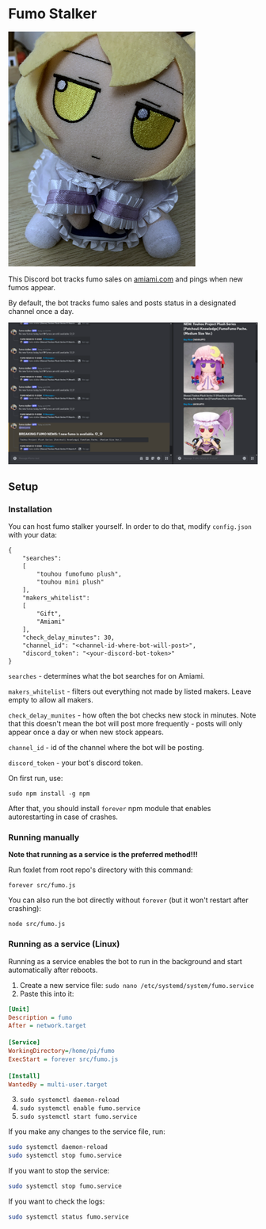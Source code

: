 # Fumo Stalker

![img](img/fumo.png "fumo")

This Discord bot tracks fumo sales on [amiami.com](https://amiami.com) and pings when new fumos appear.

By default, the bot tracks fumo sales and posts status in a designated channel once a day.

![img](img/example.png "example")

## Setup

### Installation

You can host fumo stalker yourself. In order to do that, modify `config.json` with your data:

```
{
	"searches": 
	[
		"touhou fumofumo plush",
		"touhou mini plush"
	],
	"makers_whitelist": 
	[
		"Gift",
		"Amiami"
	],
	"check_delay_minutes": 30,
	"channel_id": "<channel-id-where-bot-will-post>",
	"discord_token": "<your-discord-bot-token>"
}

```

`searches` - determines what the bot searches for on Amiami.

`makers_whitelist` - filters out everything not made by listed makers. Leave empty to allow all makers.

`check_delay_munites` - how often the bot checks new stock in minutes. Note that this doesn't mean the bot will post more frequently - posts will only appear once a day or when new stock appears.

`channel_id` - id of the channel where the bot will be posting.

`discord_token` - your bot's discord token.

On first run, use:

```
sudo npm install -g npm
```

After that, you should install `forever` npm module that enables autorestarting in case of crashes.

### Running manually

**Note that running as a service is the preferred method!!!**

Run foxlet from root repo's directory with this command:

```
forever src/fumo.js
```

You can also run the bot directly without `forever` (but it won't restart after crashing):

```
node src/fumo.js
```

### Running as a service (Linux)

Running as a service enables the bot to run in the background and start automatically after reboots.

1. Create a new service file:
   `sudo nano /etc/systemd/system/fumo.service`
2. Paste this into it:

```ini
[Unit]
Description = fumo
After = network.target

[Service]
WorkingDirectory=/home/pi/fumo
ExecStart = forever src/fumo.js

[Install]
WantedBy = multi-user.target
```

3. `sudo systemctl daemon-reload`
4. `sudo systemctl enable fumo.service`
5. `sudo systemctl start fumo.service`

If you make any changes to the service file, run:

```bash
sudo systemctl daemon-reload
sudo systemctl stop fumo.service
```

If you want to stop the service:

```bash
sudo systemctl stop fumo.service
```

If you want to check the logs:

```bash
sudo systemctl status fumo.service
```
